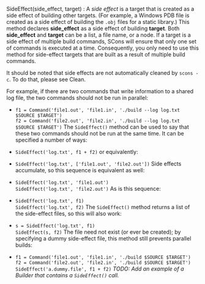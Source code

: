 SideEffect(side_effect, target)
: 
A _side effect_ is a target that is created as a side effect of building other targets. (For example, a Windows PDB file is created as a side effect of building the `.obj` files for a static library.) This method declares **side_effect** as a side effect of building **target**. Both **side_effect** and **target** can be a list, a file name, or a node. If a target is a side effect of multiple build commands, SCons will ensure that only one set of commands is executed at a time. Consequently, you only need to use this method for side-effect targets that are built as a result of multiple build commands. 



It should be noted that side effects are not automatically cleaned by `scons -c`. To do that, please see Clean. 

For example, if there are two commands that write information to a shared log file, the two commands should not be run in parallel: 

* `f1 = Command('file1.out', 'file1.in', './build --log log.txt $SOURCE $TARGET')`  
 `f2 = Command('file2.out', 'file2.in', './build --log log.txt $SOURCE $TARGET')` 
The `SideEffect()` method can be used to say that these two commands should not be run at the same time.  It can be specified a number of ways: 

* `SideEffect('log.txt', f1 + f2)` 
or equivalently: 

* `SideEffect('log.txt', ['file1.out', 'file2.out'])` 
Side effects accumulate, so this sequence is equivalent as well: 

* `SideEffect('log.txt', 'file1.out')`  
 `SideEffect('log.txt', 'file2.out')` 
As is this sequence: 

* `SideEffect('log.txt', f1)`  
 `SideEffect('log.txt', f2)` 
The `SideEffect()` method returns a list of the side-effect files, so this will also work: 

* `s = SideEffect('log.txt', f1)`  
 `SideEffect(s, f2)` 
The file need not exist (or ever be created); by specifying a dummy side-effect file, this method still prevents parallel builds: 

* `f1 = Command('file1.out', 'file1.in', './build $SOURCE $TARGET')`  
 `f2 = Command('file2.out', 'file2.in', './build $SOURCE $TARGET')`  
 `SideEffect('a.dummy.file', f1 + f2)` 
_TODO: Add an example of a Builder that contains a `SideEffect()` call._ 
